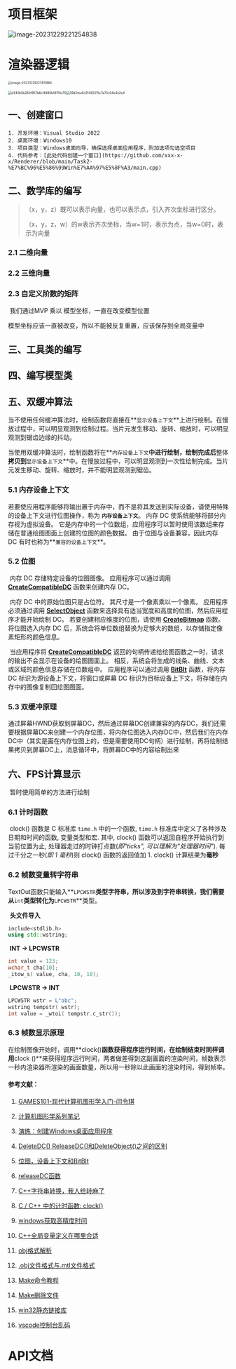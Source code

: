 # 项目框架

![image-20231229221254838](./assets/image-20231229221254838.png)

# 渲染器逻辑



<img src="./assets/image-20231229221415864.png" alt="image-20231229221415864" style="zoom:50%;" />

<img src="./assets/d343b5b263f957b6cf6480b18110e70.png" alt="d343b5b263f957b6cf6480b18110e70" style="zoom:50%;" /><img src="./assets/39d2fea9c91452315c7a73c04e4e2e4.png" alt="39d2fea9c91452315c7a73c04e4e2e4" style="zoom:50%;" />



## 一、创建窗口

 	1. 开发环境：Visual Studio 2022
 	2. 桌面环境：Windows10
 	3. 项目类型：Windows桌面向导，确保选择桌面应用程序，附加选项勾选空项目
 	4. 代码参考：[此处代码创建一个窗口](https://github.com/xxx-x-x/Renderer/blob/main/Task2-%E7%BC%96%E5%86%99Win%E7%AA%97%E5%8F%A3/main.cpp)

## 二、数学库的编写

> （x，y，z）既可以表示向量，也可以表示点，引入齐次坐标进行区分。
>
> （x，y，z，w）的w表示齐次坐标，当w=1时，表示为点，当w=0时，表示为向量

### 2.1 二维向量



### 2.2 三维向量

### 2.3 自定义阶数的矩阵

​	我们通过MVP 乘以 模型坐标，一直在改变模型位置

模型坐标应该一直被改变，所以不能被反复重置，应该保存到全局变量中

## 三、工具类的编写

## 四、编写模型类

## 五、双缓冲算法

​	当不使用任何缓冲算法时，绘制函数将直接在**`显示设备上下文`**上进行绘制。在慢放过程中，可以明显观测到绘制过程。当片元发生移动、旋转、缩放时，可以明显观测到锯齿边缘的抖动。

​	当使用双缓冲算法时，绘制函数将在**`内存设备上下文`**中进行绘制，绘制完成后**整体**拷贝到**`显示设备上下文`**中。在慢放过程中，可以明显观测到一次性绘制完成。当片元发生移动、旋转、缩放时，并不能明显观测到锯齿。

### 5.1 内存设备上下文

​	若要使应用程序能够将输出置于内存中，而不是将其发送到实际设备，请使用特殊的设备上下文进行位图操作，称为 **`内存设备上下文`**。 内存 DC 使系统能够将部分内存视为虚拟设备。 它是内存中的一个位数组，应用程序可以暂时使用该数组来存储在普通绘图图面上创建的位图的颜色数据。 由于位图与设备兼容，因此内存 DC 有时也称为**`兼容的设备上下文`**。

### 5.2 位图

​	内存 DC 存储特定设备的位图图像。 应用程序可以通过调用 [**CreateCompatibleDC**](https://learn.microsoft.com/zh-cn/windows/desktop/api/Wingdi/nf-wingdi-createcompatibledc) 函数来创建内存 DC。

​	内存 DC 中的原始位图只是占位符。 其尺寸是一个像素乘以一个像素。 应用程序必须通过调用 [**SelectObject**](https://learn.microsoft.com/zh-cn/windows/desktop/api/Wingdi/nf-wingdi-selectobject) 函数来选择具有适当宽度和高度的位图，然后应用程序才能开始绘制 DC。 若要创建相应维度的位图，请使用 [**CreateBitmap**](https://learn.microsoft.com/zh-cn/windows/desktop/api/Wingdi/nf-wingdi-createbitmap) 函数。 将位图选入内存 DC 后，系统会将单位数组替换为足够大的数组，以存储指定像素矩形的颜色信息。

​	当应用程序将 [**CreateCompatibleDC**](https://learn.microsoft.com/zh-cn/windows/desktop/api/Wingdi/nf-wingdi-createcompatibledc) 返回的句柄传递给绘图函数之一时，请求的输出不会显示在设备的绘图图面上。 相反，系统会将生成的线条、曲线、文本或区域的颜色信息存储在位数组中。 应用程序可以通过调用 [**BitBlt**](https://learn.microsoft.com/zh-cn/windows/desktop/api/Wingdi/nf-wingdi-bitblt) 函数，将内存 DC 标识为源设备上下文，将窗口或屏幕 DC 标识为目标设备上下文，将存储在内存中的图像复制回绘图图面。

### 5.3 双缓冲原理

​	通过屏幕HWND获取到屏幕DC，然后通过屏幕DC创建兼容的内存DC，我们还需要根据屏幕DC来创建一个内存位图，将内存位图选入内存DC中，然后我们在内存DC中（其实是画在内存位图上的，但是需要使用DC句柄）进行绘制，再将绘制结果拷贝到屏幕DC上，消息循环中，将屏幕DC中的内容绘制出来

## 六、FPS计算显示

​	暂时使用简单的方法进行绘制

### 6.1 计时函数

​	clock() 函数是 C 标准库 `time.h` 中的一个函数, `time.h` 标准库中定义了各种涉及日期和时间的函数, 变量类型和宏. 其中, clock() 函数可以返回自程序开始执行到当前位置为止, 处理器走过的时钟打点数(*即"ticks", 可以理解为"处理器时间"*). 每过千分之一秒(*即 1 毫秒*)则 clock() 函数的返回值加 1. clock() 计算结果为**毫秒**

### 6.2 帧数变量转字符串

​	TextOut函数只能输入**`LPCWSTR`**类型字符串，所以涉及到字符串转换，我们需要从**`int`**类型转化为**`LPCWSTR`**类型。

​	**头文件导入**

~~~c++
include<stdlib.h>
using std::wstring;
~~~

​	**INT -> LPCWSTR**

~~~c++
int value = 123;
wchar_t cha[10];
_itow_s( value, cha, 10, 10);
~~~

​	**LPCWSTR -> INT**

```c++
LPCWSTR wstr = L"abc";
wstring tempstr( wstr);
int value = _wtoi( tempstr.c_str());
```

### 6.3 帧数显示原理

​	在绘制图像开始时，调用**clock()**函数获得程序运行时间，在绘制结束时同样调用**clock ()**来获得程序运行时间，两者做差得到这副画面的渲染时间，帧数表示一秒内渲染器所渲染的画面数量，所以用一秒除以此画面的渲染时间，得到帧率。

#### 参考文献：

1. [GAMES101-现代计算机图形学入门-闫令琪](https://www.bilibili.com/video/BV1X7411F744/?spm_id_from=333.337.search-card.all.click&vd_source=26caf3f7dc50266646d431ae50462531)

2. [计算机图形学系列笔记](https://www.zhihu.com/column/c_1249465121615204352)

3. [演练：创建Windows桌面应用程序](https://learn.microsoft.com/zh-cn/cpp/windows/walkthrough-creating-windows-desktop-applications-cpp?view=msvc-170)

4. [DeleteDC() ReleaseDC()和DeleteObject()之间的区别](https://blog.csdn.net/oyhb_1992/article/details/78794217)

5. [位图，设备上下文和BitBlt](http://winprog.org/tutorial/zh/bitmaps_cn.html)

6. [releaseDC函数](https://learn.microsoft.com/zh-cn/windows/win32/api/winuser/nf-winuser-releasedc)

7. [C++字符串转换，我人给转麻了](https://www.cnblogs.com/kevinWu7/p/10163535.html)

8. [C / C++ 中的计时函数: clock()](https://blog.csdn.net/wy_bk/article/details/89213965)

9. [windows获取高精度时间](https://blog.csdn.net/weixin_40311850/article/details/105556058)

10. [C++全局变量定义在哪里合适](https://blog.csdn.net/weixin_43360707/article/details/108796577)

11. [obj格式解析](https://blog.csdn.net/zb1165048017/article/details/109103791)

12. [.obj文件格式与.mtl文件格式](https://blog.csdn.net/u013467442/article/details/46792495)

13. [Make命令教程](https://www.ruanyifeng.com/blog/2015/02/make.html)

14. [Make删除文件](https://blog.csdn.net/qq_25100723/article/details/122901686)

15. [win32静态链接库](https://stackoverflow.com/questions/8664792/undefined-reference-to-textouta20)

16. [vscode控制台乱码](https://juejin.cn/post/7032129567473188872)

# API文档



